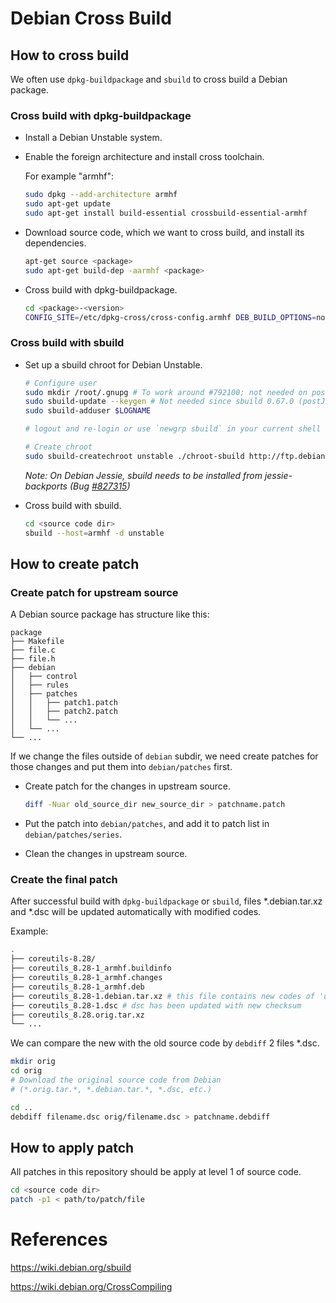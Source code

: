 # Debian Cross Build

## How to cross build

We often use `dpkg-buildpackage` and `sbuild` to cross build a Debian package.

### Cross build with dpkg-buildpackage

* Install a Debian Unstable system.

* Enable the foreign architecture and install cross toolchain.

  For example "armhf":

  ```sh
  sudo dpkg --add-architecture armhf
  sudo apt-get update
  sudo apt-get install build-essential crossbuild-essential-armhf
  ```

* Download source code, which we want to cross build, and install its dependencies.

  ```sh
  apt-get source <package>
  sudo apt-get build-dep -aarmhf <package>
  ```

* Cross build with dpkg-buildpackage.

  ```sh
  cd <package>-<version>
  CONFIG_SITE=/etc/dpkg-cross/cross-config.armhf DEB_BUILD_OPTIONS=nocheck dpkg-buildpackage -aarmhf
  ```

### Cross build with sbuild

* Set up a sbuild chroot for Debian Unstable.

  ```sh
  # Configure user
  sudo mkdir /root/.gnupg # To work around #792100; not needed on post-Jessie
  sudo sbuild-update --keygen # Not needed since sbuild 0.67.0 (postJessie, see #801798)
  sudo sbuild-adduser $LOGNAME

  # logout and re-login or use `newgrp sbuild` in your current shell

  # Create chroot
  sudo sbuild-createchroot unstable ./chroot-sbuild http://ftp.debian.org/debian
  ```

  *Note: On Debian Jessie, sbuild needs to be installed from jessie-backports (Bug [#827315](https://bugs.debian.org/cgi-bin/bugreport.cgi?bug=827315))*

* Cross build with sbuild.

  ```sh
  cd <source code dir>
  sbuild --host=armhf -d unstable
  ```

## How to create patch

### Create patch for upstream source

A Debian source package has structure like this:

```
package
├── Makefile
├── file.c
├── file.h
├── debian
│   ├── control
│   ├── rules
│   ├── patches
│   │   ├── patch1.patch
│   │   ├── patch2.patch
│   │   └── ...
│   └── ...
└── ...
```

If we change the files outside of `debian` subdir, we need create patches for those changes and put them into `debian/patches` first.

* Create patch for the changes in upstream source.

  ```sh
  diff -Nuar old_source_dir new_source_dir > patchname.patch
  ```

* Put the patch into `debian/patches`, and add it to patch list in `debian/patches/series`.
* Clean the changes in upstream source.

### Create the final patch

After successful build with `dpkg-buildpackage` or `sbuild`, files *.debian.tar.xz and *.dsc will be updated automatically with modified codes.

Example:

```sh
.
├── coreutils-8.28/
├── coreutils_8.28-1_armhf.buildinfo
├── coreutils_8.28-1_armhf.changes
├── coreutils_8.28-1_armhf.deb
├── coreutils_8.28-1.debian.tar.xz # this file contains new codes of 'debian' subdir
├── coreutils_8.28-1.dsc # dsc has been updated with new checksum
├── coreutils_8.28.orig.tar.xz
└── ...
```

We can compare the new with the old source code by `debdiff` 2 files *.dsc.

```sh
mkdir orig
cd orig
# Download the original source code from Debian
# (*.orig.tar.*, *.debian.tar.*, *.dsc, etc.)

cd ..
debdiff filename.dsc orig/filename.dsc > patchname.debdiff
```

## How to apply patch
All patches in this repository should be apply at level 1 of source code.
```sh
cd <source code dir>
patch -p1 < path/to/patch/file
```

# References

<https://wiki.debian.org/sbuild>

<https://wiki.debian.org/CrossCompiling>